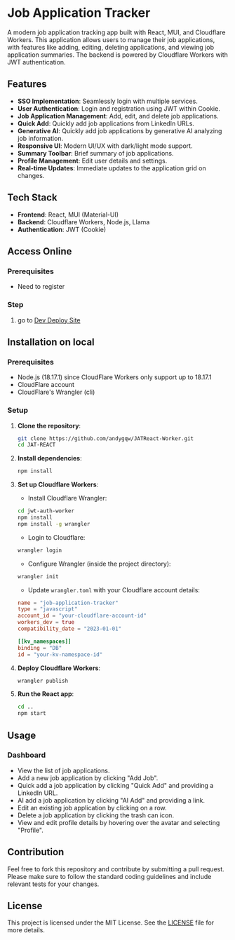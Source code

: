 # Job Application Tracker

A modern job application tracking app built with React, MUI, and Cloudflare Workers. This application allows users to manage their job applications, with features like adding, editing, deleting applications, and viewing job application summaries. The backend is powered by Cloudflare Workers with JWT authentication.

## Features

- **SSO Implementation**: Seamlessly login with multiple services.
- **User Authentication**: Login and registration using JWT within Cookie.
- **Job Application Management**: Add, edit, and delete job applications.
- **Quick Add**: Quickly add job applications from LinkedIn URLs.
- **Generative AI**: Quickly add job applications by generative AI analyzing job information.
- **Responsive UI**: Modern UI/UX with dark/light mode support.
- **Summary Toolbar**: Brief summary of job applications.
- **Profile Management**: Edit user details and settings.
- **Real-time Updates**: Immediate updates to the application grid on changes.

## Tech Stack

- **Frontend**: React, MUI (Material-UI)
- **Backend**: Cloudflare Workers, Node.js, Llama
- **Authentication**: JWT (Cookie)

## Access Online

### Prerequisites

- Need to register

### Step
1. go to [Dev Deploy Site](https://jatreact-worker.pages.dev)

## Installation on local

### Prerequisites

- Node.js (18.17.1) since CloudFlare Workers only support up to 18.17.1
- CloudFlare account
- CloudFlare's Wrangler (cli)

### Setup

1. **Clone the repository**:

    ```bash
    git clone https://github.com/andygqw/JATReact-Worker.git
    cd JAT-REACT
    ```

2. **Install dependencies**:

    ```bash
    npm install
    ```

3. **Set up Cloudflare Workers**:

    - Install Cloudflare Wrangler:

    ```bash
    cd jwt-auth-worker
    npm install
    npm install -g wrangler
    ```

    - Login to Cloudflare:

    ```bash
    wrangler login
    ```

    - Configure Wrangler (inside the project directory):

    ```bash
    wrangler init
    ```

    - Update `wrangler.toml` with your Cloudflare account details:

    ```toml
    name = "job-application-tracker"
    type = "javascript"
    account_id = "your-cloudflare-account-id"
    workers_dev = true
    compatibility_date = "2023-01-01"

    [[kv_namespaces]]
    binding = "DB"
    id = "your-kv-namespace-id"

    ```

4. **Deploy Cloudflare Workers**:

    ```bash
    wrangler publish
    ```

5. **Run the React app**:

    ```bash
    cd ..
    npm start
    ```

## Usage

### Dashboard

- View the list of job applications.
- Add a new job application by clicking "Add Job".
- Quick add a job application by clicking "Quick Add" and providing a LinkedIn URL.
- AI add a job application by clicking "AI Add" and providing a link.
- Edit an existing job application by clicking on a row.
- Delete a job application by clicking the trash can icon.
- View and edit profile details by hovering over the avatar and selecting "Profile".

## Contribution

Feel free to fork this repository and contribute by submitting a pull request. Please make sure to follow the standard coding guidelines and include relevant tests for your changes.

## License

This project is licensed under the MIT License. See the [LICENSE](LICENSE) file for more details.